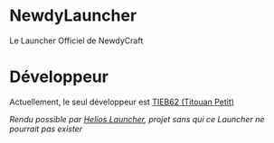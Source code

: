 # NewdyLauncher
Le Launcher Officiel de NewdyCraft

# Développeur
Actuellement, le seul développeur est [TIEB62 (Titouan Petit)](https://github.com/petittitouan)

*Rendu possible par [Helios Launcher](https://github.com/dscalzi/HeliosLauncher), projet sans qui ce Launcher ne pourrait pas exister*
